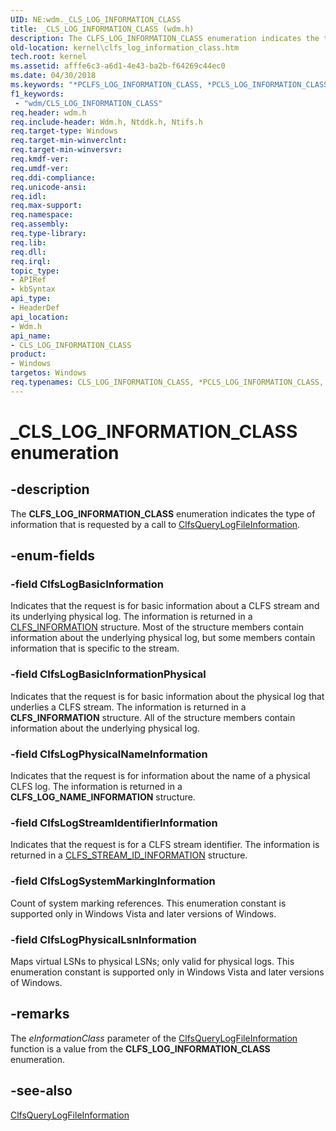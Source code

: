 ```yaml
---
UID: NE:wdm._CLS_LOG_INFORMATION_CLASS
title: _CLS_LOG_INFORMATION_CLASS (wdm.h)
description: The CLFS_LOG_INFORMATION_CLASS enumeration indicates the type of information that is requested by a call to ClfsQueryLogFileInformation.
old-location: kernel\clfs_log_information_class.htm
tech.root: kernel
ms.assetid: afffe6c3-a6d1-4e43-ba2b-f64269c44ec0
ms.date: 04/30/2018
ms.keywords: "*PCLFS_LOG_INFORMATION_CLASS, *PCLS_LOG_INFORMATION_CLASS, CLFS_LOG_INFORMATION_CLASS, CLFS_LOG_INFORMATION_CLASS enumeration [Kernel-Mode Driver Architecture], CLS_LOG_INFORMATION_CLASS, CLS_LOG_INFORMATION_CLASS enumeration [Kernel-Mode Driver Architecture], ClfsLogBasicInformation, ClfsLogBasicInformationPhysical, ClfsLogPhysicalLsnInformation, ClfsLogPhysicalNameInformation, ClfsLogStreamIdentifierInformation, ClfsLogSystemMarkingInformation, PCLFS_LOG_INFORMATION_CLASS, PCLFS_LOG_INFORMATION_CLASS enumeration pointer [Kernel-Mode Driver Architecture], PCLS_LOG_INFORMATION_CLASS, PCLS_LOG_INFORMATION_CLASS enumeration pointer [Kernel-Mode Driver Architecture], PPCLFS_LOG_INFORMATION_CLASS, PPCLFS_LOG_INFORMATION_CLASS enumeration pointer [Kernel-Mode Driver Architecture], PPCLS_LOG_INFORMATION_CLASS, PPCLS_LOG_INFORMATION_CLASS enumeration pointer [Kernel-Mode Driver Architecture], _CLS_LOG_INFORMATION_CLASS, kernel.clfs_log_information_class, sysenum_b63b4055-ea69-4955-8684-b42b148a3b7c.xml, wdm/CLFS_LOG_INFORMATION_CLASS, wdm/CLS_LOG_INFORMATION_CLASS, wdm/ClfsLogBasicInformation, wdm/ClfsLogBasicInformationPhysical, wdm/ClfsLogPhysicalLsnInformation, wdm/ClfsLogPhysicalNameInformation, wdm/ClfsLogStreamIdentifierInformation, wdm/ClfsLogSystemMarkingInformation, wdm/PCLFS_LOG_INFORMATION_CLASS, wdm/PCLS_LOG_INFORMATION_CLASS, wdm/PPCLFS_LOG_INFORMATION_CLASS, wdm/PPCLS_LOG_INFORMATION_CLASS"
f1_keywords:
 - "wdm/CLS_LOG_INFORMATION_CLASS"
req.header: wdm.h
req.include-header: Wdm.h, Ntddk.h, Ntifs.h
req.target-type: Windows
req.target-min-winverclnt: 
req.target-min-winversvr: 
req.kmdf-ver: 
req.umdf-ver: 
req.ddi-compliance: 
req.unicode-ansi: 
req.idl: 
req.max-support: 
req.namespace: 
req.assembly: 
req.type-library: 
req.lib: 
req.dll: 
req.irql: 
topic_type:
- APIRef
- kbSyntax
api_type:
- HeaderDef
api_location:
- Wdm.h
api_name:
- CLS_LOG_INFORMATION_CLASS
product:
- Windows
targetos: Windows
req.typenames: CLS_LOG_INFORMATION_CLASS, *PCLS_LOG_INFORMATION_CLASS, PPCLS_LOG_INFORMATION_CLASS
---
```


# _CLS_LOG_INFORMATION_CLASS enumeration


## -description


The <b>CLFS_LOG_INFORMATION_CLASS</b> enumeration indicates the type of information that is requested by a call to <a href="https://docs.microsoft.com/windows-hardware/drivers/ddi/wdm/nf-wdm-clfsquerylogfileinformation">ClfsQueryLogFileInformation</a>.


## -enum-fields




### -field ClfsLogBasicInformation

Indicates that the request is for basic information about a CLFS stream and its underlying physical log. The information is returned in a <a href="https://docs.microsoft.com/windows-hardware/drivers/ddi/wdm/ns-wdm-_cls_information">CLFS_INFORMATION</a> structure. Most of the structure members contain information about the underlying physical log, but some members contain information that is specific to the stream.


### -field ClfsLogBasicInformationPhysical

Indicates that the request is for basic information about the physical log that underlies a CLFS stream. The information is returned in a <b>CLFS_INFORMATION</b> structure. All of the structure members contain information about the underlying physical log.


### -field ClfsLogPhysicalNameInformation

Indicates that the request is for information about the name of a physical CLFS log. The information is returned in a <b>CLFS_LOG_NAME_INFORMATION</b> structure.


### -field ClfsLogStreamIdentifierInformation

Indicates that the request is for a CLFS stream identifier. The information is returned in a <a href="https://docs.microsoft.com/windows-hardware/drivers/ddi/wdm/ns-wdm-_clfs_stream_id_information">CLFS_STREAM_ID_INFORMATION</a> structure.


### -field ClfsLogSystemMarkingInformation

Count of system marking references. This enumeration constant is supported only in Windows Vista and later versions of Windows.


### -field ClfsLogPhysicalLsnInformation

Maps virtual LSNs to physical LSNs; only valid for physical logs. This enumeration constant is supported only in Windows Vista and later versions of Windows.


## -remarks



The <i>eInformationClass</i> parameter of the <a href="https://docs.microsoft.com/windows-hardware/drivers/ddi/wdm/nf-wdm-clfsquerylogfileinformation">ClfsQueryLogFileInformation</a> function is a value from the <b>CLFS_LOG_INFORMATION_CLASS</b> enumeration.




## -see-also




<a href="https://docs.microsoft.com/windows-hardware/drivers/ddi/wdm/nf-wdm-clfsquerylogfileinformation">ClfsQueryLogFileInformation</a>
 

 

